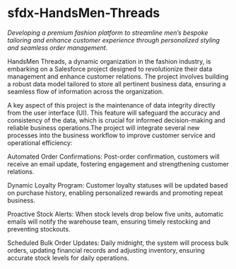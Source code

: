 # sfdx-HandsMen-Threads
 _Developing a premium fashion platform to streamline men’s bespoke tailoring and enhance customer experience through personalized styling and seamless order management._

HandsMen Threads, a dynamic organization in the fashion industry, is embarking on a Salesforce project designed to revolutionize their data management and enhance customer relations. The project involves building a robust data model tailored to store all pertinent business data, ensuring a seamless flow of information across the organization.

A key aspect of this project is the maintenance of data integrity directly from the user interface (UI). This feature will safeguard the accuracy and consistency of the data, which is crucial for informed decision-making and reliable business operations.The project will integrate several new processes into the business workflow to improve customer service and operational efficiency:

Automated Order Confirmations: Post-order confirmation, customers will receive an email update, fostering engagement and strengthening customer relations.

Dynamic Loyalty Program: Customer loyalty statuses will be updated based on purchase history, enabling personalized rewards and promoting repeat business.

Proactive Stock Alerts: When stock levels drop below five units, automatic emails will notify the warehouse team, ensuring timely restocking and preventing stockouts.

Scheduled Bulk Order Updates: Daily midnight, the system will process bulk orders, updating financial records and adjusting inventory, ensuring accurate stock levels for daily operations.

